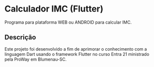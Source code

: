 # Calculador IMC (Flutter)

Programa para plataforma WEB ou ANDROID para calcular IMC.

## Descrição

Este projeto foi desenvolvido a fim de aprimorar o conhecimento com a linguagem Dart usando o framework Flutter no curso Entra 21 ministrado pela ProWay em Blumenau-SC.
